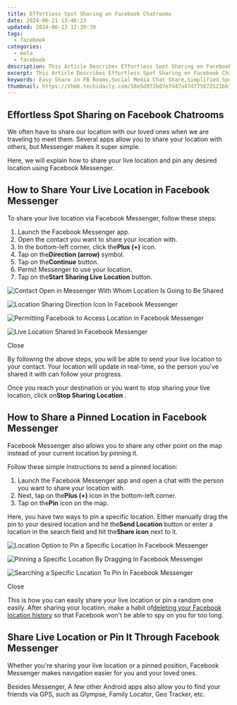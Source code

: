 ```yaml
---
title: Effortless Spot Sharing on Facebook Chatrooms
date: 2024-06-21 13:46:23
updated: 2024-06-23 12:39:39
tags:
  - facebook
categories:
  - meta
  - facebook
description: This Article Describes Effortless Spot Sharing on Facebook Chatrooms
excerpt: This Article Describes Effortless Spot Sharing on Facebook Chatrooms
keywords: Easy Share in FB Rooms,Social Media Chat Share,Simplified Spot Sharing,Seamless Chat Broadcasting,Unhindered Room Tagging,Instant Room Content Share,Quick Sharing on Chat
thumbnail: https://thmb.techidaily.com/58e5d972b07e7d47a47d775672521bb7b4d26dbdad2027a1e368bc81a0dd6f11.jpg
---
```


## Effortless Spot Sharing on Facebook Chatrooms

 We often have to share our location with our loved ones when we are traveling to meet them. Several apps allow you to share your location with others, but Messenger makes it super simple.

 Here, we will explain how to share your live location and pin any desired location using Facebook Messenger.

## How to Share Your Live Location in Facebook Messenger

 To share your live location via Facebook Messenger, follow these steps:

1. Launch the Facebook Messenger app.
2. Open the contact you want to share your location with.
3. In the bottom-left corner, click the**Plus (+)** icon.
4. Tap on the**Direction (arrow)** symbol.
5. Tap on the**Continue** button.
6. Permit Messenger to use your location.
7. Tap on the**Start Sharing Live Location** button.

![Contact Open in Messenger With Whom Location Is Going to Be Shared](https://static1.makeuseofimages.com/wordpress/wp-content/uploads/2022/04/1-Contact-Open-in-Messenger-WIth-Whom-Location-Is-Going-to-Be-Shared.jpg)

![Location Sharing Direction Icon In Facebook Messenger](https://static1.makeuseofimages.com/wordpress/wp-content/uploads/2022/04/2-Location-Sharing-Direction-Icon-In-Facebook-Messenger.jpg)

![Permitting Facebook to Access Location in Facebook Messenger](https://static1.makeuseofimages.com/wordpress/wp-content/uploads/2022/04/3-Permitting-Facebook-to-Access-Location-in-Facebook-Messenger.jpg)

![Live Location Shared In Facebook Messenger](https://static1.makeuseofimages.com/wordpress/wp-content/uploads/2022/04/4-Live-Location-Shared-In-Facebook-Messenger.jpg)

Close

 By following the above steps, you will be able to send your live location to your contact. Your location will update in real-time, so the person you've shared it with can follow your progress.

 Once you reach your destination or you want to stop sharing your live location, click on**Stop Sharing Location** .

## How to Share a Pinned Location in Facebook Messenger

 Facebook Messenger also allows you to share any other point on the map instead of your current location by pinning it.

Follow these simple instructions to send a pinned location:

1. Launch the Facebook Messenger app and open a chat with the person you want to share your location with.
2. Next, tap on the**Plus (+)** icon in the bottom-left corner.
3. Tap on the**Pin** icon on the map.

 Here, you have two ways to pin a specific location. Either manually drag the pin to your desired location and hit the**Send Location** button or enter a location in the search field and hit the**Share icon** next to it.

![Location Option to Pin a Specific Location In Facebook Messenger](https://static1.makeuseofimages.com/wordpress/wp-content/uploads/2022/04/5-Location-Option-to-Pin-a-Specific-Location-In-Facebook-Messenger.jpg)

![Pinning a Specific Location By Dragging In Facebook Messenger](https://static1.makeuseofimages.com/wordpress/wp-content/uploads/2022/04/6-Pinning-a-Specific-Location-By-Dragging-In-Facebook-Messenger.jpg)

![Searching a Specific Location To Pin In Facebook Messenger](https://static1.makeuseofimages.com/wordpress/wp-content/uploads/2022/04/7-Searching-a-Specific-Location-To-Pin-In-Facebook-Messenger.jpg)

Close

 This is how you can easily share your live location or pin a random one easily. After sharing your location, make a habit of[deleting your Facebook location history](https://www.makeuseof.com/tag/view-delete-location-history-facebook/) so that Facebook won't be able to spy on you for too long.

## Share Live Location or Pin It Through Facebook Messenger

 Whether you're sharing your live location or a pinned position, Facebook Messenger makes navigation easier for you and your loved ones.

 Besides Messenger, A few other Android apps also allow you to find your friends via GPS, such as Glympse, Family Locator, Geo Tracker, etc.


<ins class="adsbygoogle"
     style="display:block"
     data-ad-format="autorelaxed"
     data-ad-client="ca-pub-7571918770474297"
     data-ad-slot="1223367746"></ins>



<ins class="adsbygoogle"
     style="display:block"
     data-ad-client="ca-pub-7571918770474297"
     data-ad-slot="8358498916"
     data-ad-format="auto"
     data-full-width-responsive="true"></ins>
